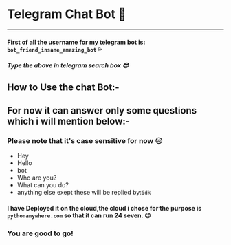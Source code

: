 # Telegram Chat Bot :thinking:
------

#### First of all the username for my telegram bot is: `bot_friend_insane_amazing_bot` :sweat_drops: 
   ##### Type the above in telegram search box :sunglasses:

## How to Use the chat Bot:-

## For now it can answer only some questions which i will mention below:-
### Please note that it's case sensitive for now :unamused:<br>
+ Hey 
+ Hello
+ bot
+ Who are you?
+ What can you do?
+ anything else exept these will be replied by:`idk`


#### I have Deployed it on the cloud,the cloud i chose for the purpose is `pythonanywhere.com` so that it can run 24 seven. :wink:<br>

### You are good to go!
